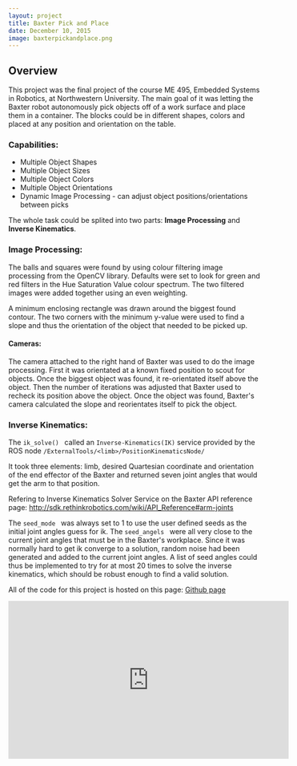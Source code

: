```yaml
---
layout: project
title: Baxter Pick and Place
date: December 10, 2015
image: baxterpickandplace.png
---
```


## Overview

This project was the final project of the course ME 495, Embedded Systems in Robotics, at Northwestern University. The main goal of it was letting the Baxter robot autonomously pick objects off of a work surface and place them in a container. The blocks could be in different shapes, colors and placed at any position and orientation on the table.

### Capabilities:

* Multiple Object Shapes
* Multiple Object Sizes
* Multiple Object Colors
* Multiple Object Orientations
* Dynamic Image Processing - can adjust object positions/orientations between picks

The whole task could be splited into two parts: **Image Processing** and **Inverse Kinematics**.

### Image Processing:

The balls and squares were found by using colour filtering image processing from the
OpenCV library. Defaults were set to look for green and red filters in the
Hue Saturation Value colour spectrum. The two filtered images were added together
using an even weighting. 

A minimum enclosing rectangle was drawn around the biggest found contour. The two 
corners with the minimum y-value were used to find a slope and thus the
orientation of the object that needed to be picked up. 

#### Cameras:
The camera attached to the right hand of Baxter was used to do the image
processing. First it was orientated at a known fixed position to scout for objects.
Once the biggest object was found, it re-orientated itself above the object. Then the number of iterations was adjusted that Baxter used to recheck its position above
the object. Once the object was found, Baxter's camera calculated the slope and reorientates itself to pick the object. 

### Inverse Kinematics:

The  `ik_solve() ` called an `Inverse-Kinematics(IK)` service provided by the ROS node  `/ExternalTools/<limb>/PositionKinematicsNode/ `

It took three elements: limb, desired Quartesian coordinate and orientation of the end effector of the Baxter and returned seven joint angles that would get the arm to that position. 

Refering to Inverse Kinematics Solver Service on the Baxter API reference page:
<http://sdk.rethinkrobotics.com/wiki/API_Reference#arm-joints>

The  `seed_mode ` was always set to 1 to use the user defined seeds as the initial joint angles guess for ik. The  `seed_angels ` were all very close to the current joint angles that must be in the Baxter's workplace. Since it was normally hard to get ik converge to a solution, random noise had been generated and added to the current joint angles. A list of seed angles could thus be implemented to try for at most 20 times to solve the inverse kinematics, which should be robust enough to find a valid solution. 


All of the code for this project is hosted on this page:
[Github page](https://github.com/therrma2/Baxter-Pick-And-Place)


<p align="center">
<iframe width="560" height="315" src="https://www.youtube.com/embed/Uo60e5Leo50" frameborder="0" allowfullscreen></iframe>
